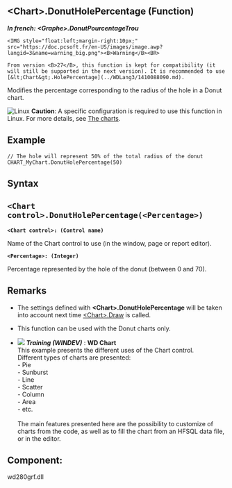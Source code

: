 


## &lt;Chart&gt;.DonutHolePercentage (Function)

***In french: &lt;Graphe&gt;.DonutPourcentageTrou***

<DIV class="specObsolete">
	<IMG style="float:left;margin-right:10px;" src="https://doc.pcsoft.fr/en-US/images/image.awp?langid=3&name=warning_big.png"><B>Warning</B><BR>
	From version <B>27</B>, this function is kept for compatibility (it will still be supported in the next version). It is recommended to use [&lt;Chart&gt;.HolePercentage](../WDLang3/1410088090.md). 
</DIV>

<a name="XUse"></a>
<a name="Use"></a>
<a name="description"></a>
Modifies the percentage corresponding to the radius of the hole in a Donut chart. 
 
![Linux](https://doc.pcsoft.fr/ext/images/us/LX.png) **Caution**: A specific configuration is required to use this function in Linux. For more details, see [The charts](../WDChamp/3042060.md). 
<a name="Example1"></a>
<a name="sample_code"></a>

## Example


```wl
// The hole will represent 50% of the total radius of the donut
CHART_MyChart.DonutHolePercentage(50)
```

<a name="XSYNTAX"></a>
<a name="SYNTAX1"></a>

## Syntax

`<Chart control>.DonutHolePercentage(<Percentage>)`
---

**`<Chart control>: (Control name)`**

Name of the Chart control to use (in the window, page or report editor).


**`<Percentage>: (Integer)`**

Percentage represented by the hole of the donut (between 0 and 70).



<a name="NOTE0"></a>
<a name="NOTE0_1"></a>

## Remarks


- The settings defined with **&lt;Chart&gt;.DonutHolePercentage** will be taken into account next time [&lt;Chart&gt;.Draw](../WDLang3/1000024062.md) is called.

- This function can be used with the Donut charts only.





- ![](https://doc.pcsoft.fr/en-US/images/image.awp?langid=3&name=WDChart.gif) ***Training (WINDEV)*** : **WD Chart** <br>This example presents the different uses of the Chart control.<br>Different types of charts are presented: <br>- Pie<br>- Sunburst<br>- Line<br>- Scatter<br>- Column<br>- Area<br>- etc.<br><br>The main features presented here are the possibility to customize of charts from the code, as well as to fill the chart from an HFSQL data file, or in the editor.

<a name="XComponent"></a>

## Component:
wd280grf.dll
